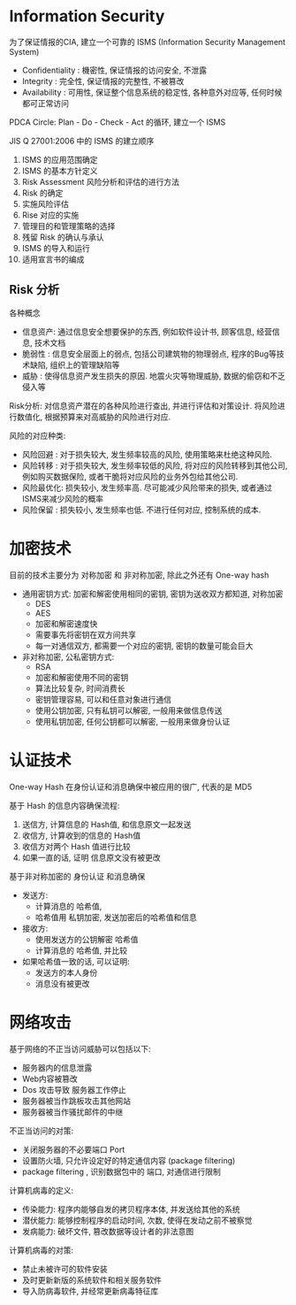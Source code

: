 # Information Security

为了保证情报的CIA, 建立一个可靠的 ISMS (Information Security Management System)

* Confidentiality   : 機密性, 保证情报的访问安全, 不泄露 
* Integrity         : 完全性, 保证情报的完整性, 不被篡改
* Availability      : 可用性, 保证整个信息系统的稳定性, 各种意外对应等, 任何时候都可正常访问


PDCA Circle: Plan - Do - Check - Act 的循环, 建立一个 ISMS

JIS Q 27001:2006 中的 ISMS 的建立顺序
1. ISMS 的应用范围确定
2. ISMS 的基本方针定义
3. Risk Assessment 风险分析和评估的进行方法
4. Risk 的确定
5. 实施风险评估
6. Rise 对应的实施
7. 管理目的和管理策略的选择
8. 残留 Risk 的确认与承认
9. ISMS 的导入和运行
10. 适用宣言书的编成

## Risk 分析

各种概念

* 信息资产: 通过信息安全想要保护的东西, 例如软件设计书, 顾客信息, 经营信息, 技术文档
* 脆弱性  : 信息安全层面上的弱点, 包括公司建筑物的物理弱点, 程序的Bug等技术缺陷, 组织上的管理缺陷等
* 威胁    : 使得信息资产发生损失的原因. 地震火灾等物理威胁, 数据的偷窃和不乏侵入等

Risk分析: 对信息资产潜在的各种风险进行查出, 并进行评估和对策设计. 将风险进行数值化, 根据预算来对高威胁的风险进行对应.  

风险的对应种类:
* 风险回避  : 对于损失较大, 发生频率较高的风险, 使用策略来杜绝这种风险.
* 风险转移  : 对于损失较大, 发生频率较低的风险, 将对应的风险转移到其他公司, 例如购买数据保险, 或者干脆将对应风险的业务外包给其他公司.
* 风险最优化: 损失较小, 发生频率高. 尽可能减少风险带来的损失, 或者通过ISMS来减少风险的概率
* 风险保留  : 损失较小, 发生频率也低. 不进行任何对应, 控制系统的成本. 

# 加密技术

目前的技术主要分为 对称加密 和 非对称加密, 除此之外还有 One-way hash

* 通用密钥方式: 加密和解密使用相同的密钥, 密钥为送收双方都知道, 对称加密
  * DES
  * AES
  * 加密和解密速度快
  * 需要事先将密钥在双方间共享
  * 每一对通信双方, 都需要一个对应的密钥, 密钥的数量可能会巨大
* 非对称加密, 公私密钥方式:
  * RSA
  * 加密和解密使用不同的密钥
  * 算法比较复杂, 时间消费长
  * 密钥管理容易, 可以和任意对象进行通信
  * 使用公钥加密, 只有私钥可以解密, 一般用来做信息传送
  * 使用私钥加密, 任何公钥都可以解密, 一般用来做身份认证 


# 认证技术

One-way Hash 在身份认证和消息确保中被应用的很广, 代表的是 MD5

基于 Hash 的信息内容确保流程:
1. 送信方, 计算信息的 Hash值, 和信息原文一起发送
2. 收信方, 计算收到的信息的 Hash值
3. 收信方对两个 Hash 值进行比较
4. 如果一直的话, 证明 信息原文没有被更改

基于非对称加密的 身份认证 和消息确保
* 发送方:
  * 计算消息的 哈希值, 
  * 哈希值用 私钥加密, 发送加密后的哈希值和信息
* 接收方:
  * 使用发送方的公钥解密 哈希值
  * 计算消息的 哈希值, 并比较
* 如果哈希值一致的话, 可以证明:
  * 发送方的本人身份
  * 消息没有被更改
  
# 网络攻击

基于网络的不正当访问威胁可以包括以下:
* 服务器内的信息泄露
* Web内容被篡改
* Dos 攻击导致 服务器工作停止
* 服务器被当作跳板攻击其他网站
* 服务器被当作骚扰邮件的中继

不正当访问的对策:
* 关闭服务器的不必要端口 Port
* 设置防火墙, 只允许设定好的特定通信内容 (package filtering)
* package filtering , 识别数据包中的 端口, 对通信进行限制



计算机病毒的定义:
* 传染能力: 程序内能够自发的拷贝程序本体, 并发送给其他的系统
* 潜伏能力: 能够控制程序的启动时间, 次数, 使得在发动之前不被察觉
* 发病能力: 破坏文件, 篡改数据等设计者的非法意图

计算机病毒的对策:
* 禁止未被许可的软件安装
* 及时更新新版的系统软件和相关服务软件
* 导入防病毒软件, 并经常更新病毒特征库